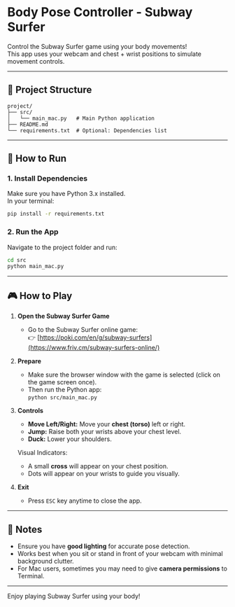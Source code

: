 # Body Pose Controller - Subway Surfer

Control the Subway Surfer game using your body movements!  
This app uses your webcam and chest + wrist positions to simulate movement controls.

---

## 📂 Project Structure

```
project/
├── src/
│   └── main_mac.py   # Main Python application
├── README.md
└── requirements.txt  # Optional: Dependencies list
```

---

## 🚀 How to Run

### 1. Install Dependencies

Make sure you have Python 3.x installed.  
In your terminal:

```bash
pip install -r requirements.txt 
```

### 2. Run the App

Navigate to the project folder and run:

```bash
cd src
python main_mac.py
```

---

## 🎮 How to Play

1. **Open the Subway Surfer Game**

   - Go to the Subway Surfer online game:  
     👉 [https://poki.com/en/g/subway-surfers](https://www.friv.cm/subway-surfers-online/)

2. **Prepare**

   - Make sure the browser window with the game is selected (click on the game screen once).
   - Then run the Python app:  
     `python src/main_mac.py`

3. **Controls**

   - **Move Left/Right:** Move your **chest (torso)** left or right.
   - **Jump:** Raise both your wrists above your chest level.
   - **Duck:** Lower your shoulders.

   Visual Indicators:
   - A small **cross** will appear on your chest position.
   - Dots will appear on your wrists to guide you visually.

4. **Exit**

   - Press `ESC` key anytime to close the app.

---

## 📝 Notes

- Ensure you have **good lighting** for accurate pose detection.
- Works best when you sit or stand in front of your webcam with minimal background clutter.
- For Mac users, sometimes you may need to give **camera permissions** to Terminal.

---

Enjoy playing Subway Surfer using your body!

